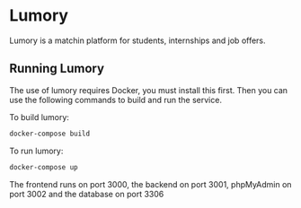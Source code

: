 # Lumory
Lumory is a matchin platform for students, internships and job offers.

## Running Lumory
The use of lumory requires Docker, you must install this first. Then you can use the following commands to build and run the service.

To build lumory:
```sh
docker-compose build
```

To run lumory:
```sh
docker-compose up
```

The frontend runs on port 3000, the backend on port 3001, phpMyAdmin on port 3002 and the database on port 3306